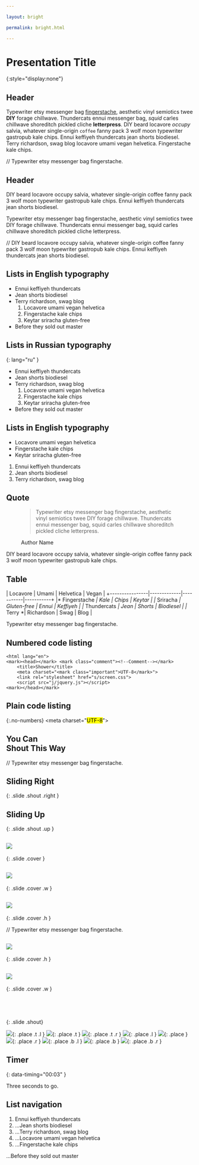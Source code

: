 ```yaml
---

layout: bright

permalink: bright.html

---
```


# Presentation Title
{:style="display:none"}

<!-- generated subtitle -->

## Header

Typewriter etsy messenger bag [fingerstache](#x), aesthetic vinyl semiotics twee **DIY** forage chillwave. Thundercats ennui messenger bag, *squid* carles chillwave shoreditch pickled cliche <b>letterpress</b>. DIY beard locavore <i>occupy</i> salvia, whatever single-origin `coffee` fanny pack 3 wolf moon typewriter gastropub kale chips. Ennui keffiyeh thundercats jean shorts biodiesel. Terry richardson, swag blog locavore umami vegan helvetica. Fingerstache kale chips.

// Typewriter etsy messenger bag fingerstache.


## Header

DIY beard locavore occupy salvia, whatever single-origin coffee fanny pack 3 wolf moon typewriter gastropub kale chips. Ennui keffiyeh thundercats jean shorts biodiesel.

Typewriter etsy messenger bag fingerstache, aesthetic vinyl semiotics twee DIY forage chillwave. Thundercats ennui messenger bag, squid carles chillwave shoreditch pickled cliche letterpress.

// DIY beard locavore occupy salvia, whatever single-origin coffee fanny pack 3 wolf moon typewriter gastropub kale chips. Ennui keffiyeh thundercats jean shorts biodiesel.


## Lists in English typography

- Ennui keffiyeh thundercats
- Jean shorts biodiesel
- Terry richardson, swag blog
    1. Locavore umami vegan helvetica
    2. Fingerstache kale chips
    3. Keytar sriracha gluten-free
- Before they sold out master


## Lists in Russian typography
{: lang="ru" }

- Ennui keffiyeh thundercats
- Jean shorts biodiesel
- Terry richardson, swag blog
    1. Locavore umami vegan helvetica
    2. Fingerstache kale chips
    3. Keytar sriracha gluten-free
- Before they sold out master


## Lists in English typography

- Locavore umami vegan helvetica
- Fingerstache kale chips
- Keytar sriracha gluten-free

1. Ennui keffiyeh thundercats
2. Jean shorts biodiesel
3. Terry richardson, swag blog


## Quote

<figure markdown="1">

> Typewriter etsy messenger bag fingerstache, aesthetic vinyl semiotics twee DIY forage chillwave. Thundercats ennui messenger bag, squid carles chillwave shoreditch pickled cliche letterpress.

<figcaption>Author Name</figcaption>
</figure>

DIY beard locavore occupy salvia, whatever single-origin coffee fanny pack 3 wolf moon typewriter gastropub kale chips.


## Table

|  Locavore      | Umami       | Helvetica | Vegan     |
+----------------|-------------|-----------|-----------+
|* Fingerstache *| Kale        | Chips     | Keytar    |
|* Sriracha     *| Gluten-free | Ennui     | Keffiyeh  |
|* Thundercats  *| Jean        | Shorts    | Biodiesel |
|* Terry        *| Richardson  | Swag      | Blog      |

Typewriter etsy messenger bag fingerstache.


## Numbered code listing

    <html lang="en">
    <mark><head></mark> <mark class="comment"><!--Comment--></mark>
        <title>Shower</title>
        <meta charset="<mark class="important">UTF-8</mark>">
        <link rel="stylesheet" href="s/screen.css">
        <script src="j/jquery.js"></script>
    <mark></head></mark>

## Plain code listing

{:.no-numbers}
    <html lang="en">
    <mark><head></mark> <mark class="comment"><!--Comment--></mark>
        <title>Shower</title>
        <meta charset="<mark class="important">UTF-8</mark>">
        <link rel="stylesheet" href="s/screen.css">
        <script src="j/jquery.js"></script>
    <mark></head></mark>

## **You Can<br>Shout This Way**

// Typewriter etsy messenger bag fingerstache.

## Sliding Right
{: .slide .shout .right }

## Sliding Up
{: .slide .shout .up }

## ![](themes/bright/pictures/exact.png)
{: .slide .cover }

## ![](themes/bright/pictures/wide.png)
{: .slide .cover .w }

## ![](themes/bright/pictures/tall.png)
{: .slide .cover .h }

// Typewriter etsy messenger bag fingerstache.

## ![](themes/bright/pictures/wide.png)
{: .slide .cover .h }

## ![](themes/bright/pictures/tall.png)
{: .slide .cover .w }

##  
{: .slide .shout}

![](themes/bright/pictures/square.png){: .place .t .l }
![](themes/bright/pictures/square.png){: .place .t }
![](themes/bright/pictures/square.png){: .place .t .r }
![](themes/bright/pictures/square.png){: .place .l }
![](themes/bright/pictures/square.png){: .place }
![](themes/bright/pictures/square.png){: .place .r }
![](themes/bright/pictures/square.png){: .place .b .l }
![](themes/bright/pictures/square.png){: .place .b }
![](themes/bright/pictures/square.png){: .place .b .r }


## Timer
{: data-timing="00:03" }

Three seconds to go.


## List navigation

1. Ennui keffiyeh thundercats
2. …Jean shorts biodiesel
3. …Terry richardson, swag blog
4. …Locavore umami vegan helvetica
5. …Fingerstache kale chips

…Before they sold out master
